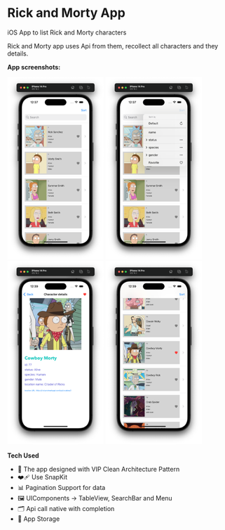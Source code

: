 # Rick and Morty App
iOS App to list Rick and Morty characters

Rick and Morty app uses Api from them, recollect all characters and they details.

**App screenshots:**

<p align="left">
<img src="https://github.com/Andruxa7/RickAndMortyApp/blob/main/RickAndMorty_1.png" width="220"/>
<img src="https://github.com/Andruxa7/RickAndMortyApp/blob/main/RickAndMorty_2.png" width="220">
<img src="https://github.com/Andruxa7/RickAndMortyApp/blob/main/RickAndMorty_3.png" width="220"/>
<img src="https://github.com/Andruxa7/RickAndMortyApp/blob/main/RickAndMorty_4.png" width="220"/>
</p>

**Tech Used**
- 🎨 The app designed with VIP Clean Architecture Pattern
- ❤️‍🩹 Use SnapKit
- 📊 Pagination Support for data
- 🖼 UIComponents -> TableView, SearchBar and Menu
- 🗂️ Api call native with completion
- 💾 App Storage
